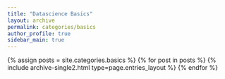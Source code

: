 ```yaml
---
title: "Datascience Basics"
layout: archive
permalink: categories/basics
author_profile: true
sidebar_main: true
---
```



{% assign posts = site.categories.basics %}
{% for post in posts %} {% include archive-single2.html type=page.entries_layout %} {% endfor %}
